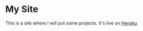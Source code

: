 # My Site

This is a site where I will put some projects. It's live on [Heroku](https://billkondo.herokuapp.com/).